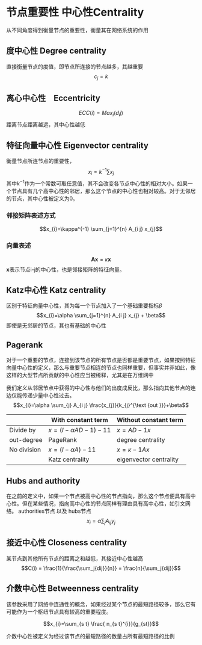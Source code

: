 # 节点重要性 中心性Centrality
从不同角度得到衡量节点的重要性，衡量其在网络系统的作用

## 度中心性 Degree centrality
直接衡量节点的度值，即节点所连接的节点越多，其越重要
$$c_j =k$$

## 离心中心性　Eccentricity
$$ECC(i) = Max_i(d_ij)$$
距离节点距离越远，其中心性越低

## 特征向量中心性 Eigenvector centrality
衡量节点所连节点的重要性，
$$x_i = k^{-1}\sum{x_j} $$
其中$k^{-1}$作为一个常数可取任意值，其不会改变各节点中心性的相对大小。如果一个节点具有几个高中心性的邻居，那么这个节点的中心性也相对较高。对于无邻居的节点，其中心性被定义为0。

### 邻接矩阵表述方式
$$x_{i}=\kappa^{-1} \sum_{j=1}^{n} A_{i j} x_{j}$$

### 向量表述
$$\mathbf{A x}=\kappa \mathbf{x}$$
$\mathbf{x}$表示节点i-j的中心性，也是邻接矩阵的特征向量。

## Katz中心性 Katz centrality
区别于特征向量中心性，其为每一个节点加入了一个基础重要指标$\beta$
$$x_{i}=\alpha \sum_{j=1}^{n} A_{i j} x_{j} + \beta$$
即使是无邻居的节点，其也有基础的中心性

## Pagerank
对于一个重要的节点，连接到该节点的所有节点是否都是重要节点，如果按照特征向量中心性的定义，那么与重要节点相连的节点也同样重要，但事实并非如此，像这样的大型节点所贡献的中心性应当被稀释，尤其是在万维网中

我们定义从邻居节点中获得的中心性与他们的出度成反比，那么指向其他节点的连边仅能传递少量中心性过去。
$$x_{i}=\alpha \sum_{j} A_{i j} \frac{x_{j}}{k_{j}^{\text {out }}}+\beta$$

|             | With constant term | Without constant term  |
| ----------- | ------------------ | ---------------------- |
| Divide by   | $x =(I −αAD−1)−11$ | $x =AD−1x$             |
| out-degree  | PageRank           | degree centrality      |
| No division | $x =(I −αA)−11$    | $x =κ−1Ax$             |
|             | Katz centrality    | eigenvector centrality |

## Hubs and authority
在之前的定义中，如果一个节点被高中心性的节点指向，那么这个节点便具有高中心性。但在某些情况，指向高中心性的节点同样有理由具有高中心性，如引文网络。
authorities节点 以及 hubs节点
$$x_{i}=\alpha \sum_{j} A_{i j} y_{j}$$
## 接近中心性 Closeness centrality
某节点到其他所有节点的距离之和越低，其接近中心性越高
$$C(i) = \frac{1}{\frac{\sum_j{dij}}{n}} = \frac{n}{\sum_j{dij}}$$

## 介数中心性 Betweenness centrality
该参数采用了网络中连通性的概念，如果经过某个节点的最短路径较多，那么它有可能作为一个枢纽节点具有较高的重要程度。

$$x_{i}=\sum_{s t} \frac{ n_{s t}^{i}}{g_{st}}$$

介数中心性被定义为经过该节点的最短路径的数量占所有最短路径的比例